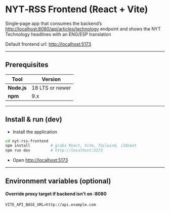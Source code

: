 # NYT‑RSS Frontend (React + Vite)

Single‑page app that consumes the backend’s [http://localhost:8080/api/articles/technology](http://localhost:8080/api/articles/technology) endpoint
and shows the NYT Technology headlines with an ENG/ESP translation

Default frontend url: [http://localhost:5173](http://localhost:5173)

---

## Prerequisites

| Tool        | Version         |
|-------------|-----------------|
| **Node.js** | 18 LTS or newer |
| **npm**     | 9.x             |

---

## Install & run (dev)

- Install the application

```bash
cd nyt-rss-frontend
npm install         # grabs React, Vite, Tailwind, i18next
npm run dev         # http://localhost:5173
```

- Open [http://localhost:5173](http://localhost:5173)

---

## Environment variables (optional)

#### Override proxy target if backend isn’t on :8080

```text
VITE_API_BASE_URL=http://api.example.com
```
